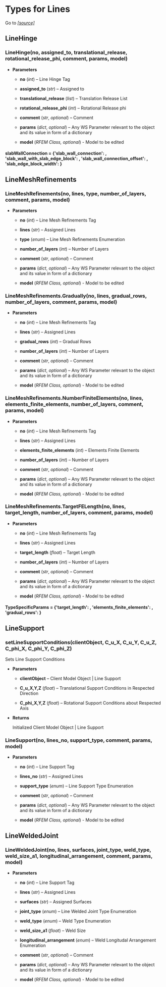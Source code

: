 # Types for Lines

Go to *[[source]](https://github.com/Dlubal-Software/RFEM_Python_Client/tree/main/RFEM/TypesForLines)*

## LineHinge


### LineHinge(no, assigned_to, translational_release, rotational_release_phi, comment, params, model)

* **Parameters**

    
    * **no** (*int*) – Line Hinge Tag


    * **assigned_to** (*str*) – Assigned to


    * **translational_release** (*list*) – Translation Release List


    * **rotational_release_phi** (*int*) – Rotational Release phi


    * **comment** (*str*, *optional*) – Comment


    * **params** (*dict*, *optional*) – Any WS Parameter relevant to the object and its value in form of a dictionary


    * **model** (*RFEM Class, optional*) - Model to be edited



#### slabWallConnection = {'slab_wall_connection': , 'slab_wall_with_slab_edge_block': , 'slab_wall_connection_offset': , 'slab_edge_block_width': }



## LineMeshRefinements


### LineMeshRefinements(no, lines, type, number_of_layers, comment, params, model)

* **Parameters**

    
    * **no** (*int*) – Line Mesh Refinements Tag


    * **lines** (*str*) – Assigned Lines


    * **type** (*enum*) – Line Mesh Refinements Enumeration


    * **number_of_layers** (*int*) – Number of Layers


    * **comment** (*str*, *optional*) – Comment


    * **params** (*dict*, *optional*) – Any WS Parameter relevant to the object and its value in form of a dictionary


    * **model** (*RFEM Class, optional*) - Model to be edited



### LineMeshRefinements.Gradually(no, lines, gradual_rows, number_of_layers, comment, params, model)

* **Parameters**

    
    * **no** (*int*) – Line Mesh Refinements Tag


    * **lines** (*str*) – Assigned Lines


    * **gradual_rows** (*int*) – Gradual Rows


    * **number_of_layers** (*int*) – Number of Layers


    * **comment** (*str*, *optional*) – Comment


    * **params** (*dict*, *optional*) – Any WS Parameter relevant to the object and its value in form of a dictionary


    * **model** (*RFEM Class, optional*) - Model to be edited



### LineMeshRefinements.NumberFiniteElements(no, lines, elements_finite_elements, number_of_layers, comment, params, model)

* **Parameters**

    
    * **no** (*int*) – Line Mesh Refinements Tag


    * **lines** (*str*) – Assigned Lines


    * **elements_finite_elements** (*int*) – Elements Finite Elements


    * **number_of_layers** (*int*) – Number of Layers


    * **comment** (*str*, *optional*) – Comment


    * **params** (*dict*, *optional*) – Any WS Parameter relevant to the object and its value in form of a dictionary


    * **model** (*RFEM Class, optional*) - Model to be edited



### LineMeshRefinements.TargetFELength(no, lines, target_length, number_of_layers, comment, params, model)

* **Parameters**

    
    * **no** (*int*) – Line Mesh Refinements Tag


    * **lines** (*str*) – Assigned Lines


    * **target_length** (*float*) – Target Length


    * **number_of_layers** (*int*) – Number of Layers


    * **comment** (*str*, *optional*) – Comment


    * **params** (*dict*, *optional*) – Any WS Parameter relevant to the object and its value in form of a dictionary


    * **model** (*RFEM Class, optional*) - Model to be edited



#### TypeSpecificParams = {'target_length': , 'elements_finite_elements': , 'gradual_rows': }



## LineSupport


### setLineSupportConditions(clientObject, C_u_X, C_u_Y, C_u_Z, C_phi_X, C_phi_Y, C_phi_Z)

Sets Line Support Conditions

* **Parameters**

    
    * **clientObject** – Client Model Object | Line Support


    * **C_u_X,Y,Z** (*float*) – Translational Support Conditions in Respected Direction


    * **C_phi_X,Y,Z** (*float*) – Rotational Support Conditions about Respected Axis


* **Returns**

    Initialized Client Model Object | Line Support



### LineSupport(no, lines_no, support_type, comment, params, model)

* **Parameters**

    
    * **no** (*int*) – Line Support Tag


    * **lines_no** (*str*) – Assigned Lines


    * **support_type** (*enum*) – Line Support Type Enumeration


    * **comment** (*str*, *optional*) – Comment


    * **params** (*dict*, *optional*) – Any WS Parameter relevant to the object and its value in form of a dictionary


    * **model** (*RFEM Class, optional*) - Model to be edited



## LineWeldedJoint


### LineWeldedJoint(no, lines, surfaces, joint_type, weld_type, weld_size_a1, longitudinal_arrangement, comment, params, model)

* **Parameters**

    
    * **no** (*int*) – Line Support Tag


    * **lines** (*str*) – Assigned Lines


    * **surfaces** (*str*) – Assigned Surfaces


    * **joint_type** (*enum*) – Line Welded Joint Type Enumeration


    * **weld_type** (*enum*) – Weld Type Enumeration


    * **weld_size_a1** (*float*) – Weld Size


    * **longitudinal_arrangement** (*enum*) – Weld Longitudal Arrangement Enumeration


    * **comment** (*str*, *optional*) – Comment


    * **params** (*dict*, *optional*) – Any WS Parameter relevant to the object and its value in form of a dictionary


    * **model** (*RFEM Class, optional*) - Model to be edited

